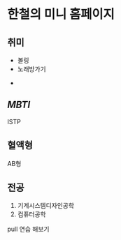# 한철의 미니 홈페이지

## 취미
- 볼링
- 노래방가기
- ~~~게임~~~

## *MBTI*
ISTP

## 혈액형 
AB형

## 전공
1. 기계시스템디자인공학
2. 컴퓨터공학

pull 연습 해보기
